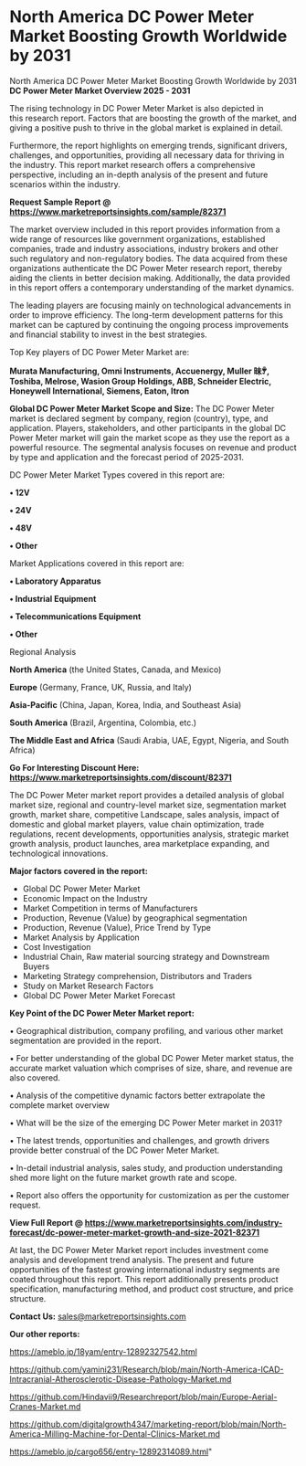 # North America DC Power Meter Market Boosting Growth Worldwide by 2031
North America DC Power Meter Market Boosting Growth Worldwide by 2031
<Strong> DC Power Meter Market Overview 2025 - 2031</strong>

The rising technology in DC Power Meter Market is also depicted in this research report. Factors that are boosting the growth of the market, and giving a positive push to thrive in the global market is explained in detail.

Furthermore, the report highlights on emerging trends, significant drivers, challenges, and opportunities, providing all necessary data for thriving in the industry. This report market research offers a comprehensive perspective, including an in-depth analysis of the present and future scenarios within the industry.

<strong>Request Sample Report @ <a href=https://www.marketreportsinsights.com/sample/82371>https://www.marketreportsinsights.com/sample/82371</a></strong>

The market overview included in this report provides information from a wide range of resources like government organizations, established companies, trade and industry associations, industry brokers and other such regulatory and non-regulatory bodies. The data acquired from these organizations authenticate the DC Power Meter research report, thereby aiding the clients in better decision making. Additionally, the data provided in this report offers a contemporary understanding of the market dynamics.

The leading players are focusing mainly on technological advancements in order to improve efficiency. The long-term development patterns for this market can be captured by continuing the ongoing process improvements and financial stability to invest in the best strategies.

Top Key players of DC Power Meter Market are:

<strong>Murata Manufacturing, Omni Instruments, Accuenergy, Muller 昧ꂕ, Toshiba, Melrose, Wasion Group Holdings, ABB, Schneider Electric, Honeywell International, Siemens, Eaton, Itron</strong>

<strong><b>Global DC Power Meter Market Scope and Size:</b></strong>
The DC Power Meter market is declared segment by company, region (country), type, and application. Players, stakeholders, and other participants in the global DC Power Meter market will gain the market scope as they use the report as a powerful resource. The segmental analysis focuses on revenue and product by type and application and the forecast period of 2025-2031.

DC Power Meter Market Types covered in this report are:

<strong>• 12V

• 24V

• 48V

• Other</strong>

Market Applications covered in this report are:

<strong>• Laboratory Apparatus

• Industrial Equipment

• Telecommunications Equipment

• Other</strong> 

Regional Analysis

<strong>North America</strong> (the United States, Canada, and Mexico)

<strong>Europe</strong> (Germany, France, UK, Russia, and Italy)

<strong>Asia-Pacific</strong> (China, Japan, Korea, India, and Southeast Asia)

<strong>South America</strong> (Brazil, Argentina, Colombia, etc.)

<strong>The Middle East and Africa</strong> (Saudi Arabia, UAE, Egypt, Nigeria, and South Africa)

<strong>Go For Interesting Discount Here: <a href=https://www.marketreportsinsights.com/discount/82371>https://www.marketreportsinsights.com/discount/82371</a></strong>

The DC Power Meter market report provides a detailed analysis of global market size, regional and country-level market size, segmentation market growth, market share, competitive Landscape, sales analysis, impact of domestic and global market players, value chain optimization, trade regulations, recent developments, opportunities analysis, strategic market growth analysis, product launches, area marketplace expanding, and technological innovations.

<strong><b>Major factors covered in the report:</b></strong>
<ul>
  <li>Global DC Power Meter Market </li>
  <li>Economic Impact on the Industry</li>
  <li>Market Competition in terms of Manufacturers</li>
  <li>Production, Revenue (Value) by geographical segmentation</li>
  <li>Production, Revenue (Value), Price Trend by Type</li>
  <li>Market Analysis by Application</li>
  <li>Cost Investigation</li>
  <li>Industrial Chain, Raw material sourcing strategy and Downstream Buyers</li>
  <li>Marketing Strategy comprehension, Distributors and Traders</li>
  <li>Study on Market Research Factors</li>
  <li>Global DC Power Meter Market Forecast</li>
</ul>

<strong><b>Key Point of the DC Power Meter Market report:</b></strong>

• Geographical distribution, company profiling, and various other market segmentation are provided in the report.

• For better understanding of the global DC Power Meter market status, the accurate market valuation which comprises of size, share, and revenue are also covered.

• Analysis of the competitive dynamic factors better extrapolate the complete market overview

• What will be the size of the emerging DC Power Meter market in 2031?

• The latest trends, opportunities and challenges, and growth drivers provide better construal of the DC Power Meter Market.

• In-detail industrial analysis, sales study, and production understanding shed more light on the future market growth rate and scope.

• Report also offers the opportunity for customization as per the customer request.

<strong><b>View Full Report @ <a href=https://www.marketreportsinsights.com/industry-forecast/dc-power-meter-market-growth-and-size-2021-82371>https://www.marketreportsinsights.com/industry-forecast/dc-power-meter-market-growth-and-size-2021-82371</a></b></strong>


At last, the DC Power Meter Market report includes investment come analysis and development trend analysis. The present and future opportunities of the fastest growing international industry segments are coated throughout this report. This report additionally presents product specification, manufacturing method, and product cost structure, and price structure.

<strong>Contact Us:</strong>
sales@marketreportsinsights.com

<strong>Our other reports:</strong>

<a href=https://ameblo.jp/18yam/entry-12892327542.html>https://ameblo.jp/18yam/entry-12892327542.html</a>

<a href=https://github.com/yamini231/Research/blob/main/North-America-ICAD-Intracranial-Atherosclerotic-Disease-Pathology-Market.md>https://github.com/yamini231/Research/blob/main/North-America-ICAD-Intracranial-Atherosclerotic-Disease-Pathology-Market.md</a>

<a href=https://github.com/Hindavii9/Researchreport/blob/main/Europe-Aerial-Cranes-Market.md>https://github.com/Hindavii9/Researchreport/blob/main/Europe-Aerial-Cranes-Market.md</a>

<a href=https://github.com/digitalgrowth4347/marketing-report/blob/main/North-America-Milling-Machine-for-Dental-Clinics-Market.md>https://github.com/digitalgrowth4347/marketing-report/blob/main/North-America-Milling-Machine-for-Dental-Clinics-Market.md</a>

<a href=https://ameblo.jp/cargo656/entry-12892314089.html>https://ameblo.jp/cargo656/entry-12892314089.html</a>"
